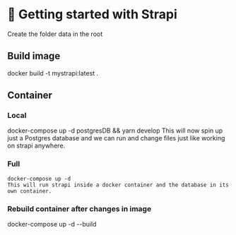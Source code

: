 # 🚀 Getting started with Strapi

Create the folder data in the root

## Build image
  docker build -t mystrapi:latest .

## Container

### Local 
  docker-compose up -d postgresDB && yarn develop 
  This will now spin up just a Postgres database and we can run and change files just like working on strapi anywhere.

### Full 
    docker-compose up -d  
    This will run strapi inside a docker container and the database in its own container.

### Rebuild container after changes in image
  docker-compose up -d --build